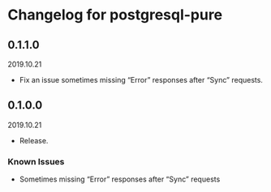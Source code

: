 # Changelog for postgresql-pure

## 0.1.1.0

2019.10.21

- Fix an issue sometimes missing “Error” responses after “Sync” requests.

## 0.1.0.0

2019.10.21

- Release.

### Known Issues

- Sometimes missing “Error” responses after “Sync” requests
